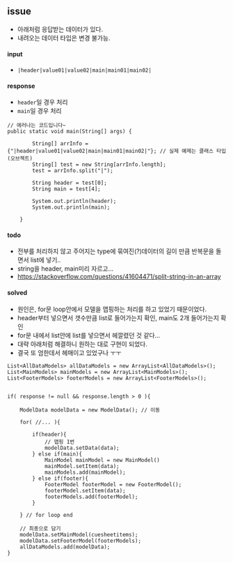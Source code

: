 ## issue
- 아래처럼 응답받는 데이터가 있다.
- 내려오는 데이터 타입은 변경 불가능. 
  
#### input
- `|header|value01|value02|main|main01|main02|`

#### response
- `header`일 경우 처리 
- `main`일 경우 처리 
 
```
// 에러나는 코드입니다~ 
public static void main(String[] args) {
		
		String[] arrInfo = {"|header|value01|value02|main|main01|main02|"}; // 실제 예제는 클래스 타입 (오브젝트) 
		String[] test = new String[arrInfo.length];
		test = arrInfo.split("|");
		
		String header = test[0];
		String main = test[4];
		
		System.out.println(header);
		System.out.println(main);
		
	}
```
  
 
#### todo 
- 전부를 처리하지 않고 주어지는 type에 묶여진(?)데이터의 길이 만큼 반복문을 돌면서 list에 넣기..
- string을 header, main미리 자르고... 
- https://stackoverflow.com/questions/41604471/split-string-in-an-array

  
#### solved
- 원인은, for문 loop안에서 모델을 맵핑하는 처리를 하고 있었기 때문이었다. 
- header부터 넣으면서 갯수만큼 list로 들어가는지 확인, main도 2개 들어가는지 확인
- for문 내에서 list안에 list를 넣으면서 헤깔렸던 것 같다... 
- 대략 아래처럼 해결하니 원하는 대로 구현이 되었다. 
- 결국 또 엄한데서 헤매이고 있었구나 ㅜㅜ 
  
  
```
List<AllDataModels> allDataModels = new ArrayList<AllDataModels>();
List<MainModels> mainModels = new ArrayList<MainModels>();
List<FooterModels> footerModels = new ArrayList<FooterModels>();


if( response != null && response.length > 0 ){
	
	ModelData modelData = new ModelData(); // 이동
	
	for( //... ){
		
		if(header){
			// 맵핑 1번 
			modelData.setData(data);
		} else if(main){
			MainModel mainModel = new MainModel()
			mainModel.setItem(data);
			mainModels.add(mainModel);
		} else if(footer){
			FooterModel footerModel = new FooterModel();
			footerModel.setItem(data);
			footerModels.add(footerModel);
		}
		
	} // for loop end
	
	// 최종으로 담기
	modelData.setMainModel(cuesheetitems);
	modelData.setFooterModel(footerModels);
	allDataModels.add(modelData);
}

  
```
